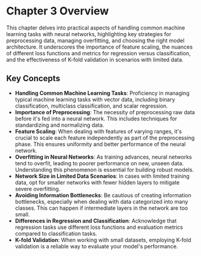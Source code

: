 # Chapter 3 Overview
This chapter delves into practical aspects of handling common machine learning tasks with neural networks, highlighting key strategies for preprocessing data, managing overfitting, and choosing the right model architecture. It underscores the importance of feature scaling, the nuances of different loss functions and metrics for regression versus classification, and the effectiveness of K-fold validation in scenarios with limited data.
## Key Concepts
* **Handling Common Machine Learning Tasks**: Proficiency in managing typical machine learning tasks with vector data, including binary classification, multiclass classification, and scalar regression.
* **Importance of Preprocessing**: The necessity of preprocessing raw data before it's fed into a neural network. This includes techniques for standardizing and normalizing data.
* **Feature Scaling**: When dealing with features of varying ranges, it's crucial to scale each feature independently as part of the preprocessing phase. This ensures uniformity and better performance of the neural network.
* **Overfitting in Neural Networks**: As training advances, neural networks tend to overfit, leading to poorer performance on new, unseen data. Understanding this phenomenon is essential for building robust models.
* **Network Size in Limited Data Scenarios**:  In cases with limited training data, opt for smaller networks with fewer hidden layers to mitigate severe overfitting.
* **Avoiding Information Bottlenecks**: Be cautious of creating information bottlenecks, especially when dealing with data categorized into many classes. This can happen if intermediate layers in the network are too small.
* **Differences in Regression and Classification**: Acknowledge that regression tasks use different loss functions and evaluation metrics compared to classification tasks.
* **K-fold Validation**: When working with small datasets, employing K-fold validation is a reliable way to evaluate your model's performance.

